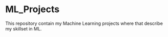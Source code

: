 # ML_Projects
This repository contain my Machine Learning projects where that describe my skillset in ML.

